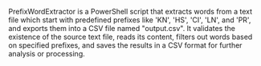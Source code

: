PrefixWordExtractor is a PowerShell script that extracts words from a text file which start with predefined prefixes like 'KN', 'HS', 'CI', 'LN', and 'PR', and exports them into a CSV file named "output.csv". It validates the existence of the source text file, reads its content, filters out words based on specified prefixes, and saves the results in a CSV format for further analysis or processing.
